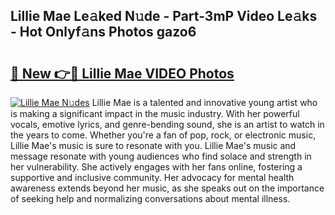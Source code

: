## Lillie Mae Le𝚊ked N𝚞de - Part-3mP Video Le𝚊ks - Hot Onlyf𝚊ns Photos gazo6

# <h2><a href="http://ab14689.deff.icu/?id=Lillie+Mae">🔗 New 👉🔴 Lillie Mae VIDEO Photos</a></h2>

[![Lillie Mae N𝚞des](https://i.imgur.com/rIISA9y.gif)](http://ab14689.deff.icu/?id=Lillie+Mae)
Lillie Mae is a talented and innovative young artist who is making a significant impact in the music industry. With her powerful vocals, emotive lyrics, and genre-bending sound, she is an artist to watch in the years to come. Whether you're a fan of pop, rock, or electronic music, Lillie Mae's music is sure to resonate with you. Lillie Mae's music and message resonate with young audiences who find solace and strength in her vulnerability. She actively engages with her fans online, fostering a supportive and inclusive community. Her advocacy for mental health awareness extends beyond her music, as she speaks out on the importance of seeking help and normalizing conversations about mental illness.
